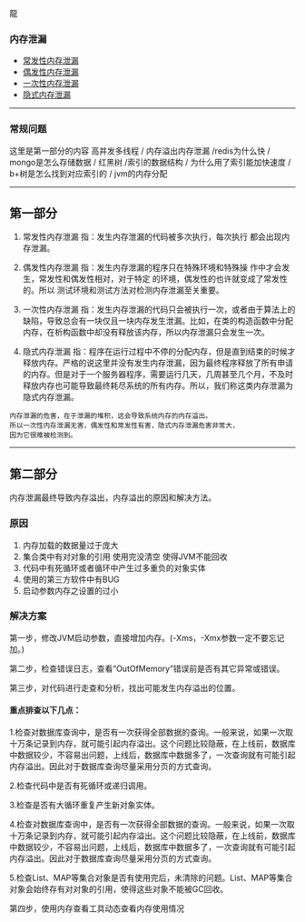 龍


### 内存泄漏
+ [常发性内存泄漏](#partI)
+ [偶发性内存泄漏](#partII)
+ [一次性内存泄漏](#partIII)
+ [隐式内存泄漏](#partIIII)

----------------------------------

### 常规问题

这里是第一部分的内容
高并发多线程 / 内存溢出内存泄漏 /redis为什么快  / mongo是怎么存储数据 /
红黑树 /索引的数据结构 / 为什么用了索引能加快速度 / b+树是怎么找到对应索引的 / jvm的内存分配


----------------------------------

## <a id='partI'>第一部分</a>
 
 1. 常发性内存泄漏
 指：发生内存泄漏的代码被多次执行，每次执行
 都会出现内存泄漏。
 
 2. 偶发性内存泄漏
 指：发生内存泄漏的程序只在特殊环境和特殊操
 作中才会发生，常发性和偶发性相对，对于特定
 的环境，偶发性的也许就变成了常发性的。所以
 测试环境和测试方法对检测内存泄漏至关重要。
 3. 一次性内存泄漏
 指：发生内存泄漏的代码只会被执行一次，或者由于算法上的缺陷，导致总会有一块仅且一块内存发生泄漏。比如，在类的构造函数中分配内存，在析构函数中却没有释放该内存，所以内存泄漏只会发生一次。
 4. 隐式内存泄漏
 指：程序在运行过程中不停的分配内存，但是直到结束的时候才释放内存。严格的说这里并没有发生内存泄漏，因为最终程序释放了所有申请的内存。但是对于一个服务器程序，需要运行几天，几周甚至几个月，不及时释放内存也可能导致最终耗尽系统的所有内存。所以，我们称这类内存泄漏为隐式内存泄漏。 


```
内存泄漏的危害，在于泄漏的堆积，这会导致系统内存的内存溢出。
所以一次性内存泄漏无害，偶发性和常发性有害，隐式内存泄漏危害非常大，
因为它很难被检测到。
```

----------------------------------
## <a id='partIII'>第二部分</a>
内存泄漏最终导致内存溢出，内存溢出的原因和解决方法。
### 原因
1. 内存加载的数据量过于庞大
2. 集合类中有对对象的引用 使用完没清空 使得JVM不能回收
3. 代码中有死循环或者循环中产生过多重负的对象实体
4. 使用的第三方软件中有BUG
5. 启动参数内存之设置的过小

### 解决方案
第一步，修改JVM启动参数，直接增加内存。(-Xms，-Xmx参数一定不要忘记加。)

第二步，检查错误日志，查看“OutOfMemory”错误前是否有其它异常或错误。

第三步，对代码进行走查和分析，找出可能发生内存溢出的位置。

#### 重点排查以下几点：
1.检查对数据库查询中，是否有一次获得全部数据的查询。一般来说，如果一次取十万条记录到内存，就可能引起内存溢出。这个问题比较隐蔽，在上线前，数据库中数据较少，不容易出问题，上线后，数据库中数据多了，一次查询就有可能引起内存溢出。因此对于数据库查询尽量采用分页的方式查询。

2.检查代码中是否有死循环或递归调用。

3.检查是否有大循环重复产生新对象实体。

4.检查对数据库查询中，是否有一次获得全部数据的查询。一般来说，如果一次取十万条记录到内存，就可能引起内存溢出。这个问题比较隐蔽，在上线前，数据库中数据较少，不容易出问题，上线后，数据库中数据多了，一次查询就有可能引起内存溢出。因此对于数据库查询尽量采用分页的方式查询。

5.检查List、MAP等集合对象是否有使用完后，未清除的问题。List、MAP等集合对象会始终存有对对象的引用，使得这些对象不能被GC回收。

第四步，使用内存查看工具动态查看内存使用情况

  
  

  
  
  
  